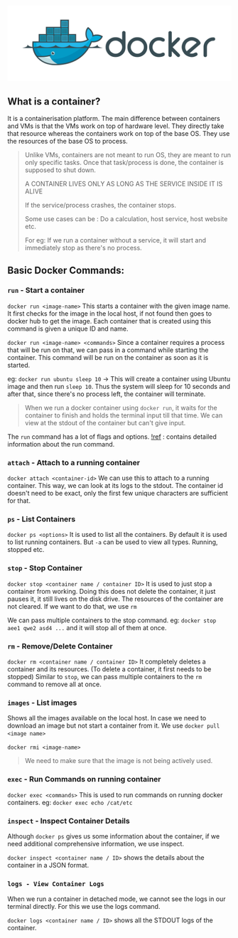 ![](/resources/docker-notes-cover.png)

## What is a container?

It is a containerisation platform. The main difference between containers and VMs is that the VMs work on top of hardware level. They directly take that resource whereas the containers work on top of the base OS. They use the resources of the base OS to process.

> Unlike VMs, containers are not meant to run OS, they are meant to run only specific tasks. Once that task/process is done, the container is supposed to shut down.
>
> A CONTAINER LIVES ONLY AS LONG AS THE SERVICE INSIDE IT IS ALIVE
>
> If the service/process crashes, the container stops.
>
> Some use cases can be : Do a calculation, host service, host website etc.
>
> For eg: If we run a container without a service, it will start and immediately stop as there's no process.

## Basic Docker Commands:

### `run` - Start a container

`docker run <image-name>`
This starts a container with the given image name. It first checks for the image in the local host, if not found then goes to docker hub to get the image.
Each container that is created using this command is given a unique ID and name.

`docker run <image-name> <commands>`
Since a container requires a process that will be run on that, we can pass in a command while starting the container. This command will be run on the container as soon as it is started.

eg: `docker run ubuntu sleep 10` -> This will create a container using Ubuntu image and then run `sleep 10`. Thus the system will sleep for 10 seconds and after that, since there's no process left, the container will terminate.

> When we run a docker container using `docker run`, it waits for the container to finish and holds the terminal input till that time. We can view at the stdout of the container but can't give input.

The `run` command has a lot of flags and options.
[!ref](docker-run.md) : contains detailed information about the run command.

### `attach` - Attach to a running container

`docker attach <container-id>`
We can use this to attach to a running container. This way, we can look at its logs to the stdout. The container id doesn't need to be exact, only the first few unique characters are sufficient for that.

### `ps` - List Containers

`docker ps <options>`
It is used to list all the containers. By default it is used to list running containers. But `-a` can be used to view all types. Running, stopped etc.

### `stop` - Stop Container

`docker stop <container name / container ID>`
It is used to just stop a container from working. Doing this does not delete the container, it just pauses it, it still lives on the disk drive. The resources of the container are not cleared. If we want to do that, we use `rm`

We can pass multiple containers to the stop command.
eg: `docker stop aee1 qwe2 asd4 ...` and it will stop all of them at once.

### `rm` - Remove/Delete Container

`docker rm <container name / container ID>`
It completely deletes a container and its resources. (To delete a container, it first needs to be stopped)
Similar to `stop`, we can pass multiple containers to the `rm` command to remove all at once.

### `images` - List images

Shows all the images available on the local host. In case we need to download an image but not start a container from it. We use `docker pull <image name>`

`docker rmi <image-name>`

> We need to make sure that the image is not being actively used.

### `exec` - Run Commands on running container

`docker exec <commands>`
This is used to run commands on running docker containers.
eg: `docker exec echo /cat/etc`

### `inspect` - Inspect Container Details

Although `docker ps` gives us some information about the container, if we need additional comprehensive information, we use inspect.

`docker inspect <container name / ID>` shows the details about the container in a JSON format.

### `logs - View Container Logs`

When we run a container in detached mode, we cannot see the logs in our terminal directly. For this we use the logs command.

`docker logs <container name / ID>` shows all the STDOUT logs of the container.
